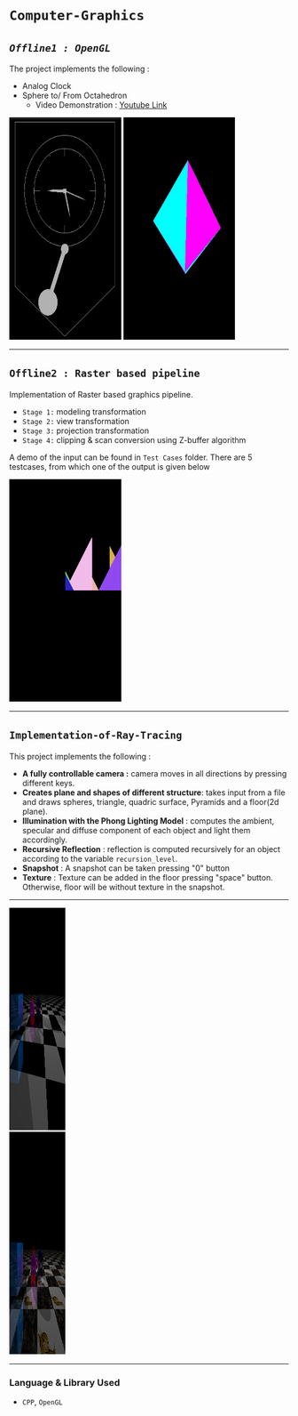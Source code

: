 # **`Computer-Graphics`**


## ***`Offline1 : OpenGL`*** 
The project implements the following :
- Analog Clock
- Sphere to/ From Octahedron
  - Video Demonstration : [Youtube Link](https://www.youtube.com/watch?v=nc07fEKwIBI)
<p align=center">
  <img src="https://github.com/ayeshathoi/Graphics-410/blob/main/openGL/openGL%20offline%201/Clock.gif"
  height="400px" width="40%" alt="clock">
  <img src="https://github.com/ayeshathoi/Graphics-410/blob/main/openGL/openGL%20offline%201/octahedron.gif"
  height="400px" width="40%" alt="sphere octahedron">
</p>

---

## **`Offline2 : Raster based pipeline`**
Implementation of Raster based graphics pipeline.
- `Stage 1:` modeling transformation
- `Stage 2:` view transformation
- `Stage 3:` projection transformation
- `Stage 4:` clipping & scan conversion using Z-buffer algorithm

A demo of the input can be found in `Test Cases` folder. There are 5 testcases, from which one of the output is given below <br/>
<p align=center">
  <img src="https://github.com/ayeshathoi/Graphics-410/blob/main/Rasterization/Test%20Cases%20(Updated%202%20Aug)/3/out.bmp"
  height="400px" width="40%" alt="rasterization">
</p>

---

## **`Implementation-of-Ray-Tracing`**

This project implements the following :
- **A fully controllable camera :** camera moves in all directions by pressing different keys.
- **Creates plane and shapes of different structure**: takes input from a file and draws spheres, triangle, quadric surface, Pyramids and a floor(2d plane).
- **Illumination with the Phong Lighting Model** : computes the ambient, specular and diffuse component of each object and light them accordingly.
- **Recursive Reflection** : reflection is computed recursively for an object according to the variable `recursion_level`.
- **Snapshot** : A snapshot can be taken pressing "0" button
- **Texture** : Texture can be added in the floor pressing "space" button. Otherwise, floor will be without texture in the snapshot.

---
<div class="container">
        <div class="image">
            <img src="https://github.com/ayeshathoi/Graphics-410/blob/main/Ray%20Tracing%20Offline/without_tex.bmp" 
                 height="400px" width="20%" alt="without Texture">
        </div>
        <div class="image">
            <img src="https://github.com/ayeshathoi/Graphics-410/blob/main/Ray%20Tracing%20Offline/withtex.bmp" 
                 height="400px" width="20%" alt="with Texture">
        </div>
</div>

---

### Language & Library Used
- `CPP`, `OpenGL`
  

